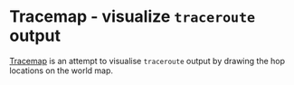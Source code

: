Tracemap - visualize `traceroute` output
=========================================

[Tracemap](https://tracemap.binhle.xyz) is an attempt to visualise
`traceroute` output by drawing the hop locations on the world map.

